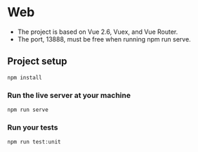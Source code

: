 #  Web
- The project is based on Vue 2.6, Vuex, and Vue Router.
- The port, 13888, must be free when running npm run serve.


## Project setup
```
npm install
```

### Run the live server at your machine
```
npm run serve
```


### Run your tests
```
npm run test:unit
```
